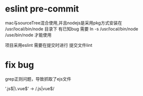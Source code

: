 # eslint pre-commit

mac与sourceTree混合使用,并且nodejs是采用pkg方式安装在 /usr/local/bin/node 目录下
有已知bug
需要 ln -s /usr/local/bin/node /use/bin/node
才能使用



项目采用eslint
需要在提交时进行 提交文件lint


# fix bug
grep正则问题，导致抓取了ejs文件

'\.js$|\.vue$' ->  /\.js|vue$/



